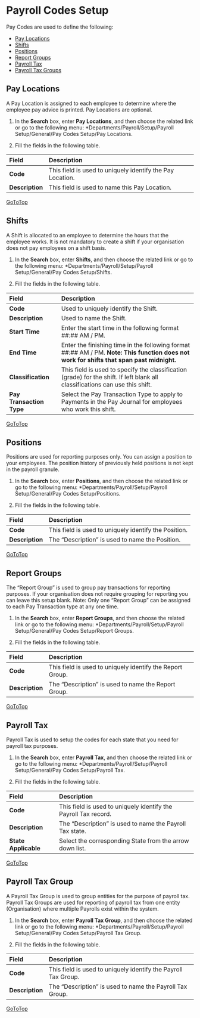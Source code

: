 # Payroll Codes Setup

Pay Codes are used to define the following:

*	[Pay Locations](#pay-locations)
*	[Shifts](#shifts)
*	[Positions](#positions)
*	[Report Groups](#report-groups)
*	[Payroll Tax](#payroll-tax)
*	[Payroll Tax Groups](#payroll-tax-groups)

## Pay Locations

A Pay Location is assigned to each employee to determine where the employee pay advice is printed.  Pay Locations are optional.

1. In the **Search** box, enter **Pay Locations**, and then choose the related link or go to the following menu: *Departments/Payroll/Setup/Payroll Setup/General/Pay Codes Setup/Pay Locations.

2. Fill the fields in the following table.

|Field|Description|  
|:---------------------------------|:---------------------------------------|  
|**Code**|	This field is used to uniquely identify the Pay Location.
|**Description**|	This field is used to name this Pay Location.


[GoToTop](#payroll-codes-setup) 

## Shifts

 A Shift is allocated to an employee to determine the hours that the employee works.  It is not mandatory to create a shift if your organisation does not pay employees on a shift basis. 

1. In the **Search** box, enter **Shifts**, and then choose the related link or go to the following menu: *Departments/Payroll/Setup/Payroll Setup/General/Pay Codes Setup/Shifts.

2. Fill the fields in the following table.

|Field|Description|  
|:---------------------------------|:---------------------------------------|  
|**Code**|	Used to uniquely identify the Shift.
|**Description**|	Used to name the Shift.
|**Start Time**|	Enter the start time in the following format ##:## AM / PM.
|**End Time**|	Enter the finishing time in the following format ##:## AM / PM.  **Note: This function does not work for shifts that span past midnight.**
|**Classification**|	This field is used to specify the classification (grade) for the shift.  If left blank all classifications can use this shift.
|**Pay Transaction Type**|	Select the Pay Transaction Type to apply to Payments in the Pay Journal for employees who work this shift.

[GoToTop](#payroll-codes-setup) 


## Positions

Positions are used for reporting purposes only.  You can assign a position to your employees.  The position history of previously held positions is not kept in the payroll granule. 

1. In the **Search** box, enter **Positions**, and then choose the related link or go to the following menu: *Departments/Payroll/Setup/Payroll Setup/General/Pay Codes Setup/Positions.

2. Fill the fields in the following table.

|Field|Description|  
|:---------------------------------|:---------------------------------------|  
|**Code**|	This field is used to uniquely identify the Position.
|**Description**|	The “Description” is used to name the Position.


[GoToTop](#payroll-codes-setup) 


## Report Groups

The “Report Group” is used to group pay transactions for reporting purposes.  If your organisation does not require grouping for reporting you can leave this setup blank.  Note:  Only one “Report Group” can be assigned to each Pay Transaction type at any one time.

1. In the **Search** box, enter **Report Groups**, and then choose the related link or go to the following menu: *Departments/Payroll/Setup/Payroll Setup/General/Pay Codes Setup/Report Groups.

2. Fill the fields in the following table.

|Field|Description|  
|:---------------------------------|:---------------------------------------|  
|**Code**|	This field is used to uniquely identify the Report Group.
|**Description**|	The “Description” is used to name the Report Group.


[GoToTop](#payroll-codes-setup) 



## Payroll Tax

Payroll Tax is used to setup the codes for each state that you need for payroll tax purposes.

1. In the **Search** box, enter **Payroll Tax**, and then choose the related link or go to the following menu: *Departments/Payroll/Setup/Payroll Setup/General/Pay Codes Setup/Payroll Tax.

2. Fill the fields in the following table.

|Field|Description|  
|:---------------------------------|:---------------------------------------|  
|**Code**|	This field is used to uniquely identify the Payroll Tax record.
|**Description**|	The “Description” is used to name the Payroll Tax state.
|**State Applicable**|	Select the corresponding State from the arrow down list.


[GoToTop](#payroll-codes-setup) 


## Payroll Tax Group

A Payroll Tax Group is used to group entities for the purpose of payroll tax.  
Payroll Tax Groups are used for reporting of payroll tax from one entity (Organisation) where multiple Payrolls exist within the system.

1. In the **Search** box, enter **Payroll Tax Group**, and then choose the related link or go to the following menu: *Departments/Payroll/Setup/Payroll Setup/General/Pay Codes Setup/Payroll Tax Group.

2. Fill the fields in the following table.

|Field|Description|  
|:---------------------------------|:---------------------------------------|  
|**Code**|	This field is used to uniquely identify the Payroll Tax Group.
|**Description**|	The “Description” is used to name the Payroll Tax Group.



[GoToTop](#payroll-codes-setup) 

